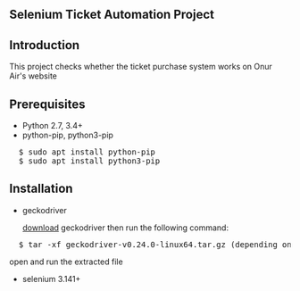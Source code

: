 ## Selenium Ticket Automation Project

## Introduction

This project checks whether the ticket purchase system works on Onur Air's website

## Prerequisites
- Python 2.7, 3.4+
- python-pip, python3-pip
<pre>
  $ sudo apt install python-pip
  $ sudo apt install python3-pip
</pre>

## Installation
- geckodriver

  [download](https://github.com/mozilla/geckodriver/releases) geckodriver then run the following command:
<pre>
  $ tar -xf geckodriver-v0.24.0-linux64.tar.gz (depending on your OS)
</pre>
  open and run the extracted file
  
- selenium 3.141+




